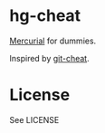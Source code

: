 hg-cheat
====

[Mercurial](http://mercurial.selenic.com/) for dummies.

Inspired by [git-cheat](https://github.com/0xAX/git-cheat).

License
===
See LICENSE
